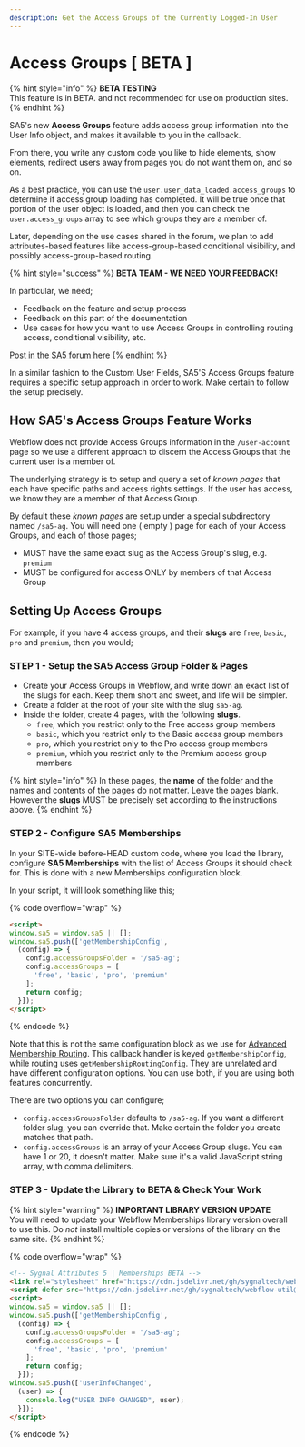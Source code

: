```yaml
---
description: Get the Access Groups of the Currently Logged-In User
---
```


# Access Groups \[ BETA ]

{% hint style="info" %}
**BETA TESTING**\
This feature is in BETA. and not recommended for use on production sites.  &#x20;
{% endhint %}

SA5's new **Access Groups** feature adds access group information into the User Info object, and makes it available to you in the callback.&#x20;

From there, you write any custom code you like to hide elements, show elements, redirect users away from pages you do not want them on, and so on.&#x20;

As a best practice, you can use the `user.user_data_loaded.access_groups` to determine if access group loading has completed. It will be true once that portion of the user object is loaded, and then you can check the `user.access_groups` array to see which groups they are a member of.

Later, depending on the use cases shared in the forum, we plan to add attributes-based features like access-group-based conditional visibility, and possibly access-group-based routing. &#x20;

{% hint style="success" %}
**BETA TEAM - WE NEED YOUR FEEDBACK!**

In particular, we need;

* Feedback on the feature and setup process
* Feedback on this part of the documentation
* Use cases for how you want to use Access Groups in controlling routing access, conditional visibility, etc. &#x20;

[Post in the SA5 forum here](https://sygnal-attr.discourse.group/)
{% endhint %}

In a similar fashion to the Custom User Fields, SA5'S Access Groups feature requires a specific setup approach in order to work. Make certain to follow the setup precisely.&#x20;

## How SA5's Access Groups Feature Works

Webflow does not provide Access Groups information in the `/user-account` page so we use a different approach to discern the Access Groups that the current user is a member of.

The underlying strategy is to setup and query a set of _known pages_ that each have specific paths and access rights settings. If the user has access, we know they are a member of that Access Group.

By default these _known pages_ are setup under a special subdirectory named `/sa5-ag`. You will need one ( empty ) page for each of your Access Groups, and each of those pages;&#x20;

* MUST have the same exact slug as the Access Group's slug, e.g. `premium`
* MUST be configured for access ONLY by members of that Access Group

## Setting Up Access Groups

For example, if you have 4 access groups, and their **slugs** are `free`, `basic`, `pro` and `premium`, then you would;

### STEP 1 - Setup the SA5 Access Group Folder & Pages

* Create your Access Groups in Webflow, and write down an exact list of the slugs for each. Keep them short and sweet, and life will be simpler. &#x20;
* Create a folder at the root of your site with the slug `sa5-ag`.&#x20;
* Inside the folder, create 4 pages, with the following **slugs**.
  * `free`, which you restrict only to the Free access group members
  * `basic`, which you restrict only to the Basic access group members
  * `pro`, which you restrict only to the Pro access group members
  * `premium`, which you restrict only to the Premium access group members

{% hint style="info" %}
In these pages, the **name** of the folder and the names and contents of the pages do not matter. Leave the pages blank. However the **slugs** MUST be precisely set according to the instructions above.&#x20;
{% endhint %}

### STEP 2 - Configure SA5 Memberships

In your SITE-wide before-HEAD custom code, where you load the library, configure **SA5 Memberships** with the list of Access Groups it should check for. This is done with a new Memberships configuration block.

In your script, it will look something like this;

{% code overflow="wrap" %}
```html
<script>
window.sa5 = window.sa5 || [];
window.sa5.push(['getMembershipConfig', 
  (config) => {
    config.accessGroupsFolder = '/sa5-ag';
    config.accessGroups = [
      'free', 'basic', 'pro', 'premium'
    ];
    return config;
  }]); 
</script>
```
{% endcode %}

Note that this is not the same configuration block as we use for [Advanced Membership Routing](../advanced-log-in-and-sign-up-flow.md). This callback handler is keyed `getMembershipConfig`, while routing uses `getMembershipRoutingConfig`. They are unrelated and have different configuration options. You can use both, if you are using both features concurrently.&#x20;

There are two options you can configure;

* `config.accessGroupsFolder` defaults to `/sa5-ag`. If you want a different folder slug, you can override that. Make certain the folder you create matches that path.&#x20;
* `config.accessGroups` is an array of your Access Group slugs. You can have 1 or 20, it doesn't matter. Make sure it's a valid JavaScript string array, with comma delimiters. &#x20;

### STEP 3 - Update the Library to BETA & Check Your Work

{% hint style="warning" %}
**IMPORTANT LIBRARY VERSION UPDATE** \
You will need to update your Webflow Memberships library version overall to use this. Do _not_ install multiple copies or versions of the library on the same site.&#x20;
{% endhint %}

{% code overflow="wrap" %}
```html
<!-- Sygnal Attributes 5 | Memberships BETA -->
<link rel="stylesheet" href="https://cdn.jsdelivr.net/gh/sygnaltech/webflow-util@5.3.1-beta/dist/css/webflow-membership.css"> 
<script defer src="https://cdn.jsdelivr.net/gh/sygnaltech/webflow-util@5.3.1-beta/dist/nocode/webflow-membership.js"></script>
<script>
window.sa5 = window.sa5 || [];
window.sa5.push(['getMembershipConfig', 
  (config) => {
    config.accessGroupsFolder = '/sa5-ag';
    config.accessGroups = [
      'free', 'basic', 'pro', 'premium'
    ];
    return config;
  }]); 
window.sa5.push(['userInfoChanged', 
  (user) => {
    console.log("USER INFO CHANGED", user); 
  }]);   
</script>
```
{% endcode %}











